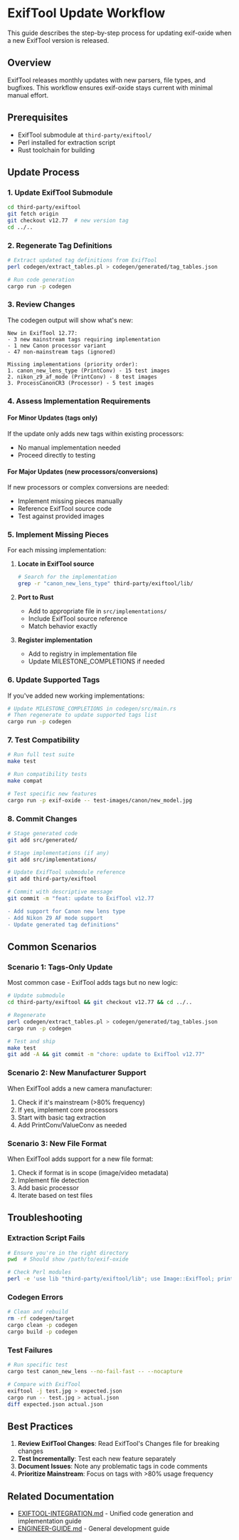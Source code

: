 # ExifTool Update Workflow

This guide describes the step-by-step process for updating exif-oxide when a new ExifTool version is released.

## Overview

ExifTool releases monthly updates with new parsers, file types, and bugfixes. This workflow ensures exif-oxide stays current with minimal manual effort.

## Prerequisites

- ExifTool submodule at `third-party/exiftool/`
- Perl installed for extraction script
- Rust toolchain for building

## Update Process

### 1. Update ExifTool Submodule

```bash
cd third-party/exiftool
git fetch origin
git checkout v12.77  # new version tag
cd ../..
```

### 2. Regenerate Tag Definitions

```bash
# Extract updated tag definitions from ExifTool
perl codegen/extract_tables.pl > codegen/generated/tag_tables.json

# Run code generation
cargo run -p codegen
```

### 3. Review Changes

The codegen output will show what's new:

```
New in ExifTool 12.77:
- 3 new mainstream tags requiring implementation
- 1 new Canon processor variant
- 47 non-mainstream tags (ignored)

Missing implementations (priority order):
1. canon_new_lens_type (PrintConv) - 15 test images
2. nikon_z9_af_mode (PrintConv) - 8 test images
3. ProcessCanonCR3 (Processor) - 5 test images
```

### 4. Assess Implementation Requirements

#### For Minor Updates (tags only)

If the update only adds new tags within existing processors:
- No manual implementation needed
- Proceed directly to testing

#### For Major Updates (new processors/conversions)

If new processors or complex conversions are needed:
- Implement missing pieces manually
- Reference ExifTool source code
- Test against provided images

### 5. Implement Missing Pieces

For each missing implementation:

1. **Locate in ExifTool source**
   ```bash
   # Search for the implementation
   grep -r "canon_new_lens_type" third-party/exiftool/lib/
   ```

2. **Port to Rust**
   - Add to appropriate file in `src/implementations/`
   - Include ExifTool source reference
   - Match behavior exactly

3. **Register implementation**
   - Add to registry in implementation file
   - Update MILESTONE_COMPLETIONS if needed

### 6. Update Supported Tags

If you've added new working implementations:

```bash
# Update MILESTONE_COMPLETIONS in codegen/src/main.rs
# Then regenerate to update supported tags list
cargo run -p codegen
```

### 7. Test Compatibility

```bash
# Run full test suite
make test

# Run compatibility tests
make compat

# Test specific new features
cargo run -p exif-oxide -- test-images/canon/new_model.jpg
```

### 8. Commit Changes

```bash
# Stage generated code
git add src/generated/

# Stage implementations (if any)
git add src/implementations/

# Update ExifTool submodule reference
git add third-party/exiftool

# Commit with descriptive message
git commit -m "feat: update to ExifTool v12.77

- Add support for Canon new lens type
- Add Nikon Z9 AF mode support
- Update generated tag definitions"
```

## Common Scenarios

### Scenario 1: Tags-Only Update

Most common case - ExifTool adds tags but no new logic:

```bash
# Update submodule
cd third-party/exiftool && git checkout v12.77 && cd ../..

# Regenerate
perl codegen/extract_tables.pl > codegen/generated/tag_tables.json
cargo run -p codegen

# Test and ship
make test
git add -A && git commit -m "chore: update to ExifTool v12.77"
```

### Scenario 2: New Manufacturer Support

When ExifTool adds a new camera manufacturer:

1. Check if it's mainstream (>80% frequency)
2. If yes, implement core processors
3. Start with basic tag extraction
4. Add PrintConv/ValueConv as needed

### Scenario 3: New File Format

When ExifTool adds support for a new file format:

1. Check if format is in scope (image/video metadata)
2. Implement file detection
3. Add basic processor
4. Iterate based on test files

## Troubleshooting

### Extraction Script Fails

```bash
# Ensure you're in the right directory
pwd  # Should show /path/to/exif-oxide

# Check Perl modules
perl -e 'use lib "third-party/exiftool/lib"; use Image::ExifTool; print "OK\n"'
```

### Codegen Errors

```bash
# Clean and rebuild
rm -rf codegen/target
cargo clean -p codegen
cargo build -p codegen
```

### Test Failures

```bash
# Run specific test
cargo test canon_new_lens --no-fail-fast -- --nocapture

# Compare with ExifTool
exiftool -j test.jpg > expected.json
cargo run -- test.jpg > actual.json
diff expected.json actual.json
```

## Best Practices

1. **Review ExifTool Changes**: Read ExifTool's Changes file for breaking changes
2. **Test Incrementally**: Test each new feature separately
3. **Document Issues**: Note any problematic tags in code comments
4. **Prioritize Mainstream**: Focus on tags with >80% usage frequency

## Related Documentation

- [EXIFTOOL-INTEGRATION.md](../design/EXIFTOOL-INTEGRATION.md) - Unified code generation and implementation guide
- [ENGINEER-GUIDE.md](../ENGINEER-GUIDE.md) - General development guide